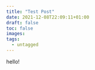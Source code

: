 ```yaml
---
title: "Test Post"
date: 2021-12-08T22:09:11+01:00
draft: false
toc: false
images:
tags:
  - untagged
---
```


hello!